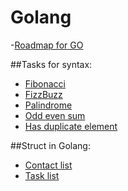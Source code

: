 # Golang

-[Roadmap for GO](roadmap.md)

##Tasks for syntax:
- [Fibonacci](https://github.com/ahmymas/Golang/blob/main/fibonacci.go)
- [FizzBuzz](https://github.com/ahmymas/Golang/blob/main/Fizzbuzz.go)
- [Palindrome](https://github.com/ahmymas/Golang/blob/main/Palindrome)
- [Odd even sum](https://github.com/ahmymas/Golang/blob/main/Oddevennum.go)
- [Has duplicate element](https://github.com/ahmymas/Golang/blob/main/DupElemArray)

##Struct in Golang:
- [Contact list](https://github.com/ahmymas/Golang/blob/main/structingolang/contactlist.go)
- [Task list](https://github.com/ahmymas/Golang/blob/main/structingolang/tasklist.go)



